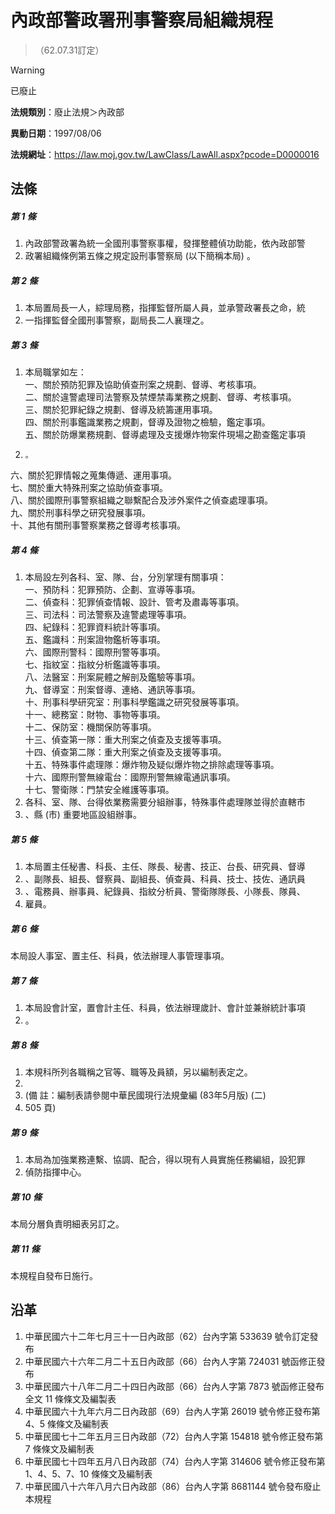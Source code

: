 # 內政部警政署刑事警察局組織規程
> （62.07.31訂定）


> [!WARNING]
> 已廢止


**法規類別**：廢止法規＞內政部

**異動日期**：1997/08/06  

**法規網址**：https://law.moj.gov.tw/LawClass/LawAll.aspx?pcode=D0000016



## 法條
##### 第 1 條
1. 內政部警政署為統一全國刑事警察事權，發揮整體偵功助能，依內政部警
1. 政署組織條例第五條之規定設刑事警察局 (以下簡稱本局) 。

##### 第 2 條
1. 本局置局長一人，綜理局務，指揮監督所屬人員，並承警政署長之命，統
1. 一指揮監督全國刑事警察，副局長二人襄理之。

##### 第 3 條
1. 本局職掌如左：  
一、關於預防犯罪及協助偵查刑案之規劃、督導、考核事項。  
二、關於違警處理司法警察及禁煙禁毒業務之規劃、督導、考核事項。  
三、關於犯罪紀錄之規劃、督導及統籌運用事項。  
四、關於刑事鑑識業務之規劃，督導及證物之檢驗，鑑定事項。  
五、關於防爆業務規劃、督導處理及支援爆炸物案件現場之勘查鑑定事項
1.     。  
六、關於犯罪情報之蒐集傳遞、運用事項。  
七、關於重大特殊刑案之協助偵查事項。  
八、關於國際刑事警察組織之聯繫配合及涉外案件之偵查處理事項。  
九、關於刑事科學之研究發展事項。  
十、其他有關刑事警察業務之督導考核事項。

##### 第 4 條
1. 本局設左列各科、室、隊、台，分別掌理有關事項：  
一、預防科：犯罪預防、企劃、宣導等事項。  
二、偵查科：犯罪偵查情報、設計、管考及肅毒等事項。  
三、司法科：司法警察及違警處理等事項。  
四、紀錄科：犯罪資料統計等事項。  
五、鑑識科：刑案證物鑑析等事項。  
六、國際刑警科：國際刑警等事項。  
七、指紋室：指紋分析鑑識等事項。  
八、法醫室：刑案屍體之解剖及鑑驗等事項。  
九、督導室：刑案督導、連絡、通訊等事項。  
十、刑事科學研究室：刑事科學鑑識之研究發展等事項。  
十一、總務室：財物、事物等事項。  
十二、保防室：機關保防等事項。  
十三、偵查第一隊：重大刑案之偵查及支援等事項。  
十四、偵查第二隊：重大刑案之偵查及支援等事項。  
十五、特殊事件處理隊：爆炸物及疑似爆炸物之排除處理等事項。  
十六、國際刑警無線電台：國際刑警無線電通訊事項。  
十七、警衛隊：門禁安全維護等事項。
1. 各科、室、隊、台得依業務需要分組辦事，特殊事件處理隊並得於直轄市
1. 、縣 (市) 重要地區設組辦事。

##### 第 5 條
1. 本局置主任秘書、科長、主任、隊長、秘書、技正、台長、研究員、督導
1. 、副隊長、組長、督察員、副組長、偵查員、科員、技士、技佐、通訊員
1. 、電務員、辦事員、紀錄員、指紋分析員、警衛隊隊長、小隊長、隊員、
1. 雇員。

##### 第 6 條
本局設人事室、置主任、科員，依法辦理人事管理事項。

##### 第 7 條
1. 本局設會計室，置會計主任、科員，依法辦理歲計、會計並兼辦統計事項
1. 。

##### 第 8 條
1. 本規科所列各職稱之官等、職等及員額，另以編制表定之。
1. 
1.  (備      註：編制表請參閱中華民國現行法規彙編 (83年5月版) (二)
1.   505 頁)

##### 第 9 條
1. 本局為加強業務連繫、協調、配合，得以現有人員實施任務編組，設犯罪
1. 偵防指揮中心。

##### 第 10 條
本局分層負責明細表另訂之。

##### 第 11 條
本規程自發布日施行。

## 沿革
1. 中華民國六十二年七月三十一日內政部（62）台內字第 533639 號令訂定發布
1. 中華民國六十六年二月二十五日內政部（66）台內人字第 724031 號函修正發布
1. 中華民國六十八年二月二十四日內政部（66）台內人字第 7873 號函修正發布全文 11 條條文及編製表
1. 中華民國六十九年六月二日內政部（69）台內人字第 26019  號令修正發布第 4、5 條條文及編制表
1. 中華民國七十二年五月三日內政部（72）台內人字第 154818 號令修正發布第 7  條條文及編制表
1. 中華民國七十四年五月八日內政部（74）台內人字第 314606 號令修正發布第 1、4、5、7、10 條條文及編制表
1. 中華民國八十六年八月六日內政部（86）台內人字第 8681144  號令發布廢止本規程
